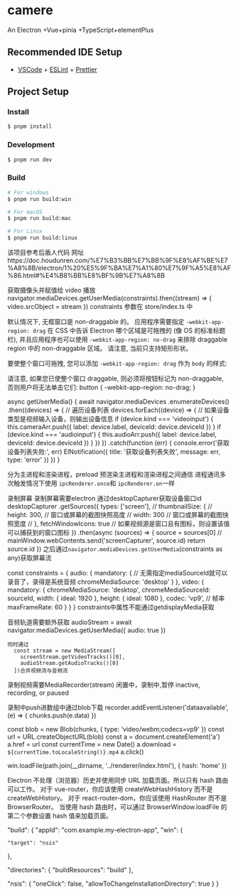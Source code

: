 # camere

An Electron +Vue+pinia +TypeScript+elementPlus

## Recommended IDE Setup

- [VSCode](https://code.visualstudio.com/) + [ESLint](https://marketplace.visualstudio.com/items?itemName=dbaeumer.vscode-eslint) + [Prettier](https://marketplace.visualstudio.com/items?itemName=esbenp.prettier-vscode)

## Project Setup

### Install

```bash
$ pnpm install
```

### Development

```bash
$ pnpm run dev
```

### Build

```bash
# For windows
$ pnpm run build:win

# For macOS
$ pnpm run build:mac

# For Linux
$ pnpm run build:linux

```
该项目参考后盾人代码 网址https://doc.houdunren.com/%E7%B3%BB%E7%BB%9F%E8%AF%BE%E7%A8%8B/electron/1%20%E5%9F%BA%E7%A1%80%E7%9F%A5%E8%AF%86.html#%E4%B8%BB%E8%BF%9B%E7%A8%8B
<!--  -->

获取摄像头并赋值给 video 播放
navigator.mediaDevices.getUserMedia(constraints).then((stream) => {
video.srcObject = stream
})
constraints 参数在 store/index.ts 中

<!--  -->

默认情况下, 无框窗口是 non-draggable 的。 应用程序需要指定 `-webkit-app-region: drag` 在 CSS 中告诉 Electron 哪个区域是可拖拽的 (像 OS 的标准标题栏), 并且应用程序也可以使用 `-webkit-app-region: no-drag` 来排除 draggable region 中的 non-draggable 区域。 请注意, 当前只支持矩形形状。

要使整个窗口可拖拽, 您可以添加 `-webkit-app-region: drag` 作为 `body` 的样式:

<body style="-webkit-app-region: drag"></body>

请注意, 如果您已使整个窗口 draggable, 则必须将按钮标记为 non-draggable, 否则用户将无法单击它们:
button { -webkit-app-region: no-drag; }

<!-- 获取设备 -->
  async getUserMedia() {
      await navigator.mediaDevices
        .enumerateDevices()
        .then((devices) => {
          // 遍历设备列表
          devices.forEach((device) => {
            // 如果设备类型是视频输入设备，则输出设备信息
            if (device.kind === 'videoinput') {
              this.cameraArr.push({
                label: device.label,
                deviceId: device.deviceId
              })
            }
            if (device.kind === 'audioinput') {
              this.audioArr.push({ label: device.label, deviceId: device.deviceId })
            }
          })
        })
        .catch(function (err) {
          console.error('获取设备列表失败:', err)
          ElNotification({
            title: '获取设备列表失败',
            message: err,
            type: 'error'
          })
        })
    }
<!-- 进程通讯 -->

分为主进程和渲染进程，preload 预渲染主进程和渲染进程之间通信
进程通讯多次触发情况下使用 `ipcRenderer.once`和 `ipcRenderer.on`一样


<!--  -->

录制屏幕
录制屏幕需要electron 通过desktopCapturer获取设备窗口id
desktopCapturer
      .getSources({
        types: ['screen'],
        // thumbnailSize: {
        //   height: 300, // 窗口或屏幕的截图快照高度
        //   width: 300 // 窗口或屏幕的截图快照宽度
        // },
        fetchWindowIcons: true // 如果视频源是窗口且有图标，则设置该值可以捕获到的窗口图标
      })
      .then(async (sources) => {
        source = sources[0]
        // mainWindow.webContents.send('screenCapturer', source.id)
        return source.id
      })
之后通过`navigator.mediaDevices.getUserMedia`(constraints as any)获取屏幕流

 const constraints = {
        audio: {
          mandatory: {
            // 无需指定mediaSourceId就可以录音了，录得是系统音频
            chromeMediaSource: 'desktop'
          }
        },
        video: {
          mandatory: {
            chromeMediaSource: 'desktop',
            chromeMediaSourceId: sourceId,
            width: { ideal: 1920 },
            height: { ideal: 1080 },
            codec: 'vp9',
            // 帧率
            maxFrameRate: 60
          }
        }
      }
constraints中属性不能通过getdisplayMedia获取

音频轨道需要额外获取
 audioStream = await navigator.mediaDevices.getUserMedia({
      audio: true
    })

    同时通过
      const stream = new MediaStream([
        screenStream.getVideoTracks()[0],
        audioStream.getAudioTracks()[0]
      ])合并视频流与音频流

  录制视频需要MediaRecorder(stream)
闲置中，录制中,暂停 inactive, recording, or paused

录制中push进数组中通过blob下载
  recorder.addEventListener('dataavailable', (e) => {
    chunks.push(e.data)
  })
<!-- 下载 -->
const blob = new Blob(chunks, { type: 'video/webm;codecs=vp9' })
      const url = URL.createObjectURL(blob)
      const a = document.createElement('a')
      a.href = url
      const currentTime = new Date()
      a.download = `${currentTime.toLocaleString()}.mp4`
      a.click()

<!-- 多页面加载问题 -->
win.loadFile(path.join(__dirname, '../renderer/index.html'), { hash: 'home' })

   Electron 不处理（浏览器）历史并使用同步 URL 加载页面。所以只有 hash 路由 可以工作。
对于 vue-router，你应该使用 createWebHashHistory 而不是 createWebHistory。
对于 react-router-dom，你应该使用 HashRouter 而不是 BrowserRouter。
当使用 hash 路由时，可以通过 BrowserWindow.loadFile 的第二个参数设置 hash 值来加载页面。
<!-- 打包配置  生成可执行.exe文件-->
"build": {
  "appId": "com.example.my-electron-app",
  "win": {
  <!-- 你需要添加一个 win 字段，这是用于配置 Windows 平台的打包选项。在 win 字段中，你需要指定 target 为 nsis，这是一个创建 Windows 安装程序的脚本工具 -->
    "target": "nsis"
  },
  <!-- directories 字段，这是用于配置构建资源的目录 -->
  "directories": {
    "buildResources": "build"
  },
  <!-- allowToChangeInstallationDirectory 字段启用了用户选择安装路径的功能 -->
  "nsis": {
       "oneClick": false,
    "allowToChangeInstallationDirectory": true
  }
}
